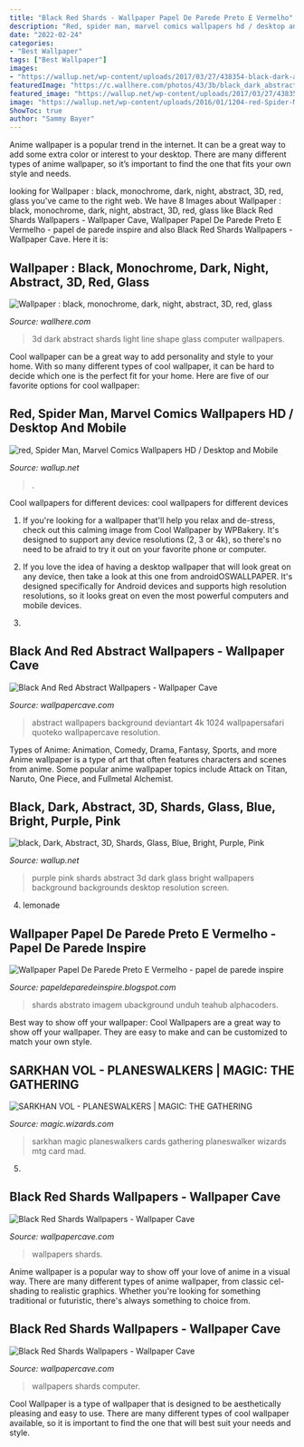 ```yaml
---
title: "Black Red Shards - Wallpaper Papel De Parede Preto E Vermelho"
description: "Red, spider man, marvel comics wallpapers hd / desktop and mobile"
date: "2022-02-24"
categories:
- "Best Wallpaper"
tags: ["Best Wallpaper"]
images:
- "https://wallup.net/wp-content/uploads/2017/03/27/438354-black-dark-abstract-3D-shards-glass-blue-bright-purple-pink.jpg"
featuredImage: "https://c.wallhere.com/photos/43/3b/black_dark_abstract_3D_shards_glass_red-22194.jpg!d"
featured_image: "https://wallup.net/wp-content/uploads/2017/03/27/438354-black-dark-abstract-3D-shards-glass-blue-bright-purple-pink.jpg"
image: "https://wallup.net/wp-content/uploads/2016/01/1204-red-Spider-Man-Marvel_Comics.jpg"
ShowToc: true
author: "Sammy Bayer"
---
```



Anime wallpaper is a popular trend in the internet. It can be a great way to add some extra color or interest to your desktop. There are many different types of anime wallpaper, so it’s important to find the one that fits your own style and needs.

	

		
looking for Wallpaper : black, monochrome, dark, night, abstract, 3D, red, glass you've came to the right web. We have 8 Images about Wallpaper : black, monochrome, dark, night, abstract, 3D, red, glass like Black Red Shards Wallpapers - Wallpaper Cave, Wallpaper Papel De Parede Preto E Vermelho - papel de parede inspire and also Black Red Shards Wallpapers - Wallpaper Cave. Here it is:
		
    
## Wallpaper : Black, Monochrome, Dark, Night, Abstract, 3D, Red, Glass

<img loading=lazy src="https://c.wallhere.com/photos/43/3b/black_dark_abstract_3D_shards_glass_red-22194.jpg!d" onerror="this.onerror=null;this.src='https://tse2.mm.bing.net/th?id=OIP.kK7iB7cCanLpfXKFdf3XCwHaEK&amp;pid=15.1';" alt="Wallpaper : black, monochrome, dark, night, abstract, 3D, red, glass">

_Source: wallhere.com_

>3d dark abstract shards light line shape glass computer wallpapers. 

	

Cool wallpaper can be a great way to add personality and style to your home. With so many different types of cool wallpaper, it can be hard to decide which one is the perfect fit for your home. Here are five of our favorite options for cool wallpaper: 

    
## Red, Spider Man, Marvel Comics Wallpapers HD / Desktop And Mobile

<img loading=lazy src="https://wallup.net/wp-content/uploads/2016/01/1204-red-Spider-Man-Marvel_Comics.jpg" onerror="this.onerror=null;this.src='https://tse1.mm.bing.net/th?id=OIP.y35g8O78QF0tIyX1pC9X9gHaEK&amp;pid=15.1';" alt="red, Spider Man, Marvel Comics Wallpapers HD / Desktop and Mobile">

_Source: wallup.net_

>. 

	

Cool wallpapers for different devices:
cool wallpapers for different devices 

1. If you're looking for a wallpaper that'll help you relax and de-stress, check out this calming image from Cool Wallpaper by WPBakery. It's designed to support any device resolutions (2, 3 or 4k), so there's no need to be afraid to try it out on your favorite phone or computer.

2. If you love the idea of having a desktop wallpaper that will look great on any device, then take a look at this one from androidOSWALLPAPER. It's designed specifically for Android devices and supports high resolution resolutions, so it looks great on even the most powerful computers and mobile devices.

3.

    
## Black And Red Abstract Wallpapers - Wallpaper Cave

<img loading=lazy src="http://wallpapercave.com/wp/pZlFQsx.jpg" onerror="this.onerror=null;this.src='https://tse4.mm.bing.net/th?id=OIP.rWA5KFP8fQOmod-cygJ3hwHaEK&amp;pid=15.1';" alt="Black And Red Abstract Wallpapers - Wallpaper Cave">

_Source: wallpapercave.com_

>abstract wallpapers background deviantart 4k 1024 wallpapersafari quoteko wallpapercave resolution. 

	

Types of Anime: Animation, Comedy, Drama, Fantasy, Sports, and more
Anime wallpaper is a type of art that often features characters and scenes from anime. Some popular anime wallpaper topics include Attack on Titan, Naruto, One Piece, and Fullmetal Alchemist.

    
## Black, Dark, Abstract, 3D, Shards, Glass, Blue, Bright, Purple, Pink

<img loading=lazy src="https://wallup.net/wp-content/uploads/2017/03/27/438354-black-dark-abstract-3D-shards-glass-blue-bright-purple-pink.jpg" onerror="this.onerror=null;this.src='https://tse3.mm.bing.net/th?id=OIP.WP_ZyEctzaUOYJz4Pw58UwHaD9&amp;pid=15.1';" alt="black, Dark, Abstract, 3D, Shards, Glass, Blue, Bright, Purple, Pink">

_Source: wallup.net_

>purple pink shards abstract 3d dark glass bright wallpapers background backgrounds desktop resolution screen. 

	

4. lemonade 

    
## Wallpaper Papel De Parede Preto E Vermelho - Papel De Parede Inspire

<img loading=lazy src="https://lh5.googleusercontent.com/proxy/HIGm3Jhnc3SXykoKbenNGsjZeh75jQUEfEf5rRfxIlW3yNrKaLvgd8Fgtv854hM8unDDgOCEpNWmWKTVEl7HV-vcZSuED85QvG8AnpQj=w1200-h630-p-k-no-nu" onerror="this.onerror=null;this.src='https://tse3.mm.bing.net/th?id=OIP._UTEpNkHaf_UR8DFFx9LewHaD4&amp;pid=15.1';" alt="Wallpaper Papel De Parede Preto E Vermelho - papel de parede inspire">

_Source: papeldeparedeinspire.blogspot.com_

>shards abstrato imagem ubackground unduh teahub alphacoders. 

	

Best way to show off your wallpaper:
Cool Wallpapers are a great way to show off your wallpaper. They are easy to make and can be customized to match your own style.

    
## SARKHAN VOL - PLANESWALKERS | MAGIC: THE GATHERING

<img loading=lazy src="http://gatherer.wizards.com/Handlers/Image.ashx?type=card&amp;multiverseid=193659" onerror="this.onerror=null;this.src='https://tse2.mm.bing.net/th?id=OIP.IVgQ5YAyqBIiC2l3wmDHxgHaKS&amp;pid=15.1';" alt="SARKHAN VOL - PLANESWALKERS | MAGIC: THE GATHERING">

_Source: magic.wizards.com_

>sarkhan magic planeswalkers cards gathering planeswalker wizards mtg card mad. 

	

5.

    
## Black Red Shards Wallpapers - Wallpaper Cave

<img loading=lazy src="https://wallpapercave.com/wp/wp7054570.jpg" onerror="this.onerror=null;this.src='https://tse1.mm.bing.net/th?id=OIP.DNLETfe9cot_eDFUQahT4wHaEo&amp;pid=15.1';" alt="Black Red Shards Wallpapers - Wallpaper Cave">

_Source: wallpapercave.com_

>wallpapers shards. 

	

Anime wallpaper is a popular way to show off your love of anime in a visual way. There are many different types of anime wallpaper, from classic cel-shading to realistic graphics. Whether you're looking for something traditional or futuristic, there's always something to choice from.

    
## Black Red Shards Wallpapers - Wallpaper Cave

<img loading=lazy src="https://wallpapercave.com/wp/wp7176362.jpg" onerror="this.onerror=null;this.src='https://tse3.mm.bing.net/th?id=OIP.-enrZPOmmfgbHPHalRYaSAHaDF&amp;pid=15.1';" alt="Black Red Shards Wallpapers - Wallpaper Cave">

_Source: wallpapercave.com_

>wallpapers shards computer. 

	

Cool Wallpaper is a type of wallpaper that is designed to be aesthetically pleasing and easy to use. There are many different types of cool wallpaper available, so it is important to find the one that will best suit your needs and style.

